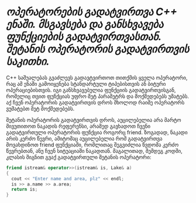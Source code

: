 # **_ოპერატორების გადატვირთვა C++ ენაში. მსგავსება და განსხვავება ფუნქციების გადატვირთვასთან. შეტანის ოპერატორის გადატვირთვის საკითხი._**

C++ საშუალებას გვაძლევს გადავტვირთოთ თითქმის ყველა ოპერატორი, რაც ამ ენაში გამოიყენება სტანდარტული ტიპებისთვის ან ბიტური ოპერაციებისთვის. იგი განსხვავებულია ფუნქციის გადატვირთვისგან, რომელიც თვით ფუნქციას უფრო მეტ პარამეტრს და მოქმედებებს უმატებს. აქ ჩვენ ოპერატორის გადატვირთვის დროს მხოლოდ რაიმე ოპერატორს ვუმატებთ მეტ მოქმედებებს.

შეტანის ოპერატორის გადატვირთვის დროს, აუცილებელია არა მარტო მივუთითოთ ნაკადის რეფერენსი, არამედ გავხადოთ ჩვენი გადატვირთული ოპერატორის ფუნქცია როგორც friend. ზოგადად, ნაკადი არის კერძო წევრი, ამიტომაც აუცილებელია რომ გადატვირთვა მოვახდინოთ friend ფუნქციაში, რომლითაც შეგვიძლია წვდომა კერძო წევრებთან, ანუ ჩვენ სიტუაციაში ნაკადთან.
მაგალითად, შემდეგ კოდში, კლასის შიგნით გვაქ გადატვირთული შეტანის ოპერატორი:
```cpp
friend istream& operator>>(istream& is, Lake& a)
{
  cout << "Enter name and area, plz" << endl;
  is >> a.name >> a.area;
  return is;
}
```
